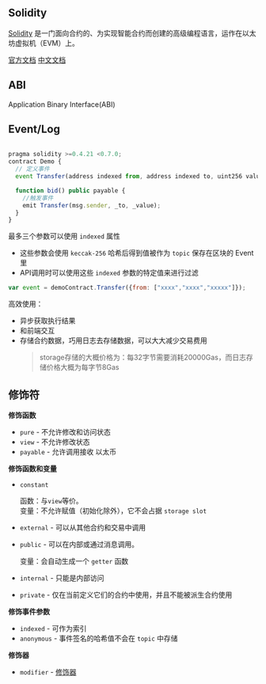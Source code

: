 Solidity
-----------
[Solidity](https://solidity.readthedocs.io/) 是一门面向合约的、为实现智能合约而创建的高级编程语言，运作在以太坊虚拟机（EVM）上。

[官方文档](https://solidity.readthedocs.io/)
[中文文档](https://learnblockchain.cn/docs/solidity/)


## ABI
Application Binary Interface(ABI)

## Event/Log

```javascript

pragma solidity >=0.4.21 <0.7.0;
contract Demo {
  // 定义事件
  event Transfer(address indexed from, address indexed to, uint256 value);

  function bid() public payable {
    //触发事件
    emit Transfer(msg.sender, _to, _value);
  }
}
```

最多三个参数可以使用 `indexed` 属性
  * 这些参数会使用 `keccak-256` 哈希后得到值被作为 `topic` 保存在区块的 Event 里
  * API调用时可以使用这些 `indexed` 参数的特定值来进行过滤
```javascript
var event = demoContract.Transfer({from: ["xxxx","xxxx","xxxxx"]});
```

高效使用：
* 异步获取执行结果
* 和前端交互
* 存储合约数据，巧用日志去存储数据，可以大大减少交易费用
  > storage存储的大概价格为：每32字节需要消耗20000Gas，而日志存储价格大概为每字节8Gas


## 修饰符

**修饰函数**
* `pure` - 不允许修改和访问状态
* `view` - 不允许修改状态
* `payable` - 允许调用接收 以太币

**修饰函数和变量**

* `constant`

  函数：与`view`等价。  
  变量：不允许赋值（初始化除外），它不会占据 `storage slot`

* `external` - 可以从其他合约和交易中调用
* `public` - 可以在内部或通过消息调用。

  变量：会自动生成一个 `getter` 函数

* `internal` - 只能是内部访问
* `private` - 仅在当前定义它们的合约中使用，并且不能被派生合约使用

**修饰事件参数**

* `indexed` - 可作为索引
* `anonymous` - 事件签名的哈希值不会在 `topic` 中存储

**修饰器**
* `modifier` - [修饰器](https://solidity-cn.readthedocs.io/zh/develop/contracts.html#modifier)

